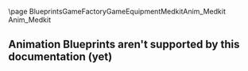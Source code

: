 \page BlueprintsGameFactoryGameEquipmentMedkitAnim_Medkit Anim_Medkit
## Animation Blueprints aren't supported by this documentation (yet)
